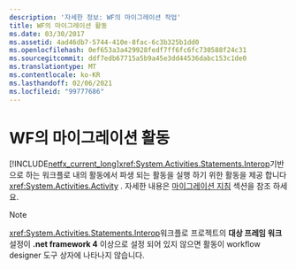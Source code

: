 ```yaml
---
description: '자세한 정보: WF의 마이그레이션 작업'
title: WF의 마이그레이션 활동
ms.date: 03/30/2017
ms.assetid: 4ad46db7-5744-410e-8fac-6c3b325b1dd0
ms.openlocfilehash: 0ef653a3a429928fedf7ff6fc6fc730588f24c31
ms.sourcegitcommit: ddf7edb67715a5b9a45e3dd44536dabc153c1de0
ms.translationtype: MT
ms.contentlocale: ko-KR
ms.lasthandoff: 02/06/2021
ms.locfileid: "99777686"
---
```

# <a name="migration-activity-in-wf"></a>WF의 마이그레이션 활동

[!INCLUDE[netfx_current_long](../../../includes/netfx-current-long-md.md)]<xref:System.Activities.Statements.Interop>기반으로 하는 워크플로 내의 활동에서 파생 되는 활동을 실행 하기 위한 활동을 제공 합니다 <xref:System.Activities.Activity> . 자세한 내용은 [마이그레이션 지침](migration-guidance.md) 섹션을 참조 하세요.  
  
> [!NOTE]
> <xref:System.Activities.Statements.Interop>워크플로 프로젝트의 **대상 프레임 워크** 설정이 **.net framework 4** 이상으로 설정 되어 있지 않으면 활동이 workflow designer 도구 상자에 나타나지 않습니다.
